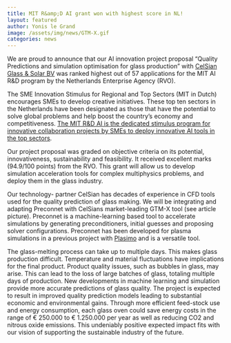 ```yaml
---
title: MIT R&amp;D AI grant won with highest score in NL!
layout: featured
author: Yonis le Grand
image: /assets/img/news/GTM-X.gif
categories: news
---
```


We are proud to announce that our AI innovation project proposal “Quality Predictions and simulation optimisation for glass production” with [CelSian Glass & Solar BV](https://www.celsian.nl/) was ranked highest out of 57 applications for the MIT AI R&D program by the Netherlands Enterprise Agency (RVO).

The SME Innovation Stimulus for Regional and Top Sectors (MIT in Dutch) encourages SMEs to develop creative initiatives. These top ten sectors in the Netherlands have been designated as those that have the potential to solve global problems and help boost the country’s economy and competitiveness. [The MIT R&D AI is the dedicated stimulus program for innovative collaboration projects by SMEs to deploy innovative AI tools in the top sectors](http://ained.nl/ained-geeft-stevige-impuls-aan-mkb-voor-ontwikkeling-en-toepassing-van-ai-2/ ).

Our project proposal was graded on objective criteria on its potential, innovativeness, sustainability and feasibility. It received excellent marks (94.9/100 points) from the RVO. This grant will allow us to develop simulation acceleration tools for complex multiphysics problems, and deploy them in the glass industry.

Our technology- partner CelSian has decades of experience in CFD tools used for the quality prediction of glass making. We will be integrating and adapting Preconnet with CelSians market-leading GTM-X tool (see article picture). Preconnet is a machine-learning based tool to accelerate simulations by generating preconditioners, initial guesses and proposing solver configurations. Preconnet has been developed for plasma simulations in a previous project with [Plasimo](/posts/news/2022/01/10/Preconnet_Teamup) and is a versatile tool.

The glass-melting process can take up to multiple days. This makes glass production difficult. Temperature and material fluctuations have implications for the final product. Product quality issues, such as bubbles in glass, may arise. This can lead to the loss of large batches of glass, totaling multiple days of production. New developments in machine learning and simulation provide more accurate predictions of glass quality.
The project is expected to result in improved quality prediction models leading to substantial economic and environmental gains. Through more efficient feed-stock use and energy consumption, each glass oven could save energy costs in the range of  € 250.000 to € 1.250.000 per year as well as reducing CO2 and nitrous oxide emissions. This undeniably positive expected impact fits with our vision of supporting the sustainable industry of the future.
